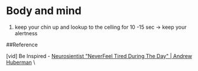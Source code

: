 # Body and mind

1. keep your chin up and lookup to the celling for 10 -15 sec -> keep your alertness

##Reference

[vid] Be Inspired - [Neurosientist "NeverFeel Tired During The Day" | Andrew Huberman](https://www.youtube.com/watch?v=gjV-Yrh7mxk&ab_channel=BeInspired) \
